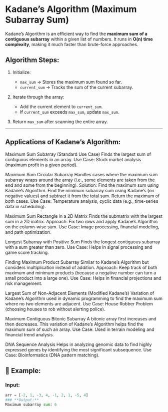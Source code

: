 # Kadane’s Algorithm (Maximum Subarray Sum)

Kadane’s Algorithm is an efficient way to find the **maximum sum of a contiguous subarray** within a given list of numbers. It runs in **O(n) time complexity**, making it much faster than brute-force approaches.

## Algorithm Steps:
1. Initialize:
   - `max_sum` → Stores the maximum sum found so far.
   - `current_sum` → Tracks the sum of the current subarray.
   
2. Iterate through the array:
   - Add the current element to `current_sum`.
   - If `current_sum` exceeds `max_sum`, update `max_sum`.

3. Return `max_sum` after scanning the entire array.

---

## Applications of Kadane’s Algorithm:

Maximum Sum Subarray (Standard Use Case)
Finds the largest sum of contiguous elements in an array.
Use Case: Stock market analysis (maximum profit in a given period).


Maximum Sum Circular Subarray
Handles cases where the maximum sum subarray wraps around the array (i.e., some elements are taken from the end and some from the beginning).
Solution:
Find the maximum sum using Kadane’s Algorithm.
Find the minimum subarray sum using Kadane’s (on negative values) and subtract it from the total sum.
Return the maximum of both cases.
Use Case: Temperature analysis, cyclic data (e.g., time-series data in scheduling).


Maximum Sum Rectangle in a 2D Matrix
Finds the submatrix with the largest sum in a 2D matrix.
Approach:
Fix two rows and apply Kadane’s Algorithm on the column-wise sum.
Use Case: Image processing, financial modeling, and path optimization.

Longest Subarray with Positive Sum
Finds the longest contiguous subarray with a sum greater than zero.
Use Case: Helps in signal processing and game score tracking.


Finding Maximum Product Subarray
Similar to Kadane’s Algorithm but considers multiplication instead of addition.
Approach:
Keep track of both maximum and minimum products (because a negative number can turn a small product into a large one).
Use Case: Helps in financial projections and risk management.


Largest Sum of Non-Adjacent Elements (Modified Kadane’s)
Variation of Kadane’s Algorithm used in dynamic programming to find the maximum sum where no two elements are adjacent.
Use Case: House Robber Problem (choosing houses to rob without alerting police).

Maximum Contiguous Bitonic Subarray
A bitonic array first increases and then decreases. This variation of Kadane’s Algorithm helps find the maximum sum of such an array.
Use Case: Used in terrain modeling and financial trend analysis.


DNA Sequence Analysis
Helps in analyzing genomic data to find highly expressed genes by identifying the most significant subsequence.
Use Case: Bioinformatics (DNA pattern matching).

## 📝 Example:
### **Input:**
```python
arr = [-2, 1, -3, 4, -1, 2, 1, -5, 4]
### **Output:**
Maximum subarray sum: 6



